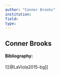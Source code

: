 ```yaml
---
author: "Conner Brooks"
institution:
field:
type:
---
```


## Conner Brooks
#### Bibliography:

![[@LaViola2015-bg]]